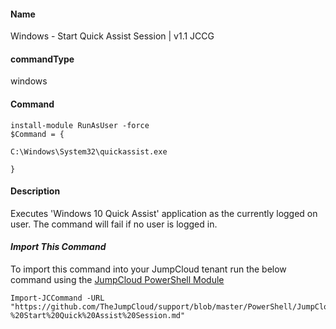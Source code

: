 #### Name

Windows - Start Quick Assist Session | v1.1 JCCG

#### commandType

windows

#### Command

```
install-module RunAsUser -force
$Command = {

C:\Windows\System32\quickassist.exe

}
```

#### Description

Executes 'Windows 10 Quick Assist' application as the currently logged on user. The command will fail if no user is logged in.

#### _Import This Command_

To import this command into your JumpCloud tenant run the below command using the [JumpCloud PowerShell Module](https://github.com/TheJumpCloud/support/wiki/Installing-the-JumpCloud-PowerShell-Module)

```
Import-JCCommand -URL "https://github.com/TheJumpCloud/support/blob/master/PowerShell/JumpCloud%20Commands%20Gallery/Windows%20Commands/Windows%20-%20Start%20Quick%20Assist%20Session.md"
```
